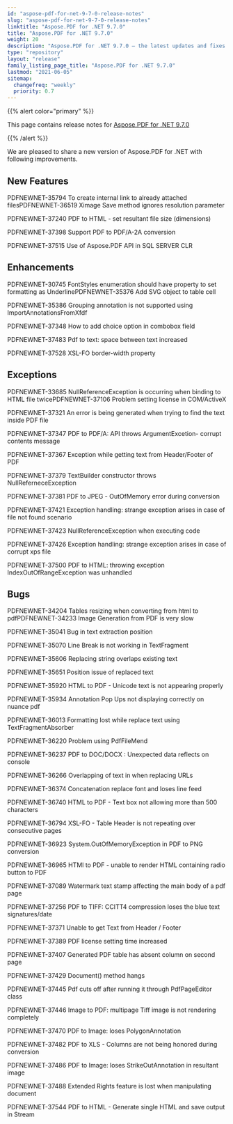 ```yaml
---
id: "aspose-pdf-for-net-9-7-0-release-notes"
slug: "aspose-pdf-for-net-9-7-0-release-notes"
linktitle: "Aspose.PDF for .NET 9.7.0"
title: "Aspose.PDF for .NET 9.7.0"
weight: 20
description: "Aspose.PDF for .NET 9.7.0 – the latest updates and fixes."
type: "repository"
layout: "release"
family_listing_page_title: "Aspose.PDF for .NET 9.7.0"
lastmod: "2021-06-05"
sitemap:
  changefreq: "weekly"
  priority: 0.7
---
```


{{% alert color="primary" %}}

This page contains release notes for [Aspose.PDF for .NET 9.7.0](https://releases.aspose.com/pdf/net/new-releases/aspose.pdf-for-.net-9.7.0/)

{{% /alert %}}

We are pleased to share a new version of Aspose.PDF for .NET with following improvements.
## **New Features**
PDFNEWNET-35794 To create internal link to already attached filesPDFNEWNET-36519 Ximage Save method ignores resolution parameter

PDFNEWNET-37240 PDF to HTML - set resultant file size (dimensions)

PDFNEWNET-37398 Support PDF to PDF/A-2A conversion

PDFNEWNET-37515 Use of Aspose.PDF API in SQL SERVER CLR
## **Enhancements**
PDFNEWNET-30745 FontStyles enumeration should have property to set formatting as UnderlinePDFNEWNET-35376 Add SVG object to table cell

PDFNEWNET-35386 Grouping annotation is not supported using ImportAnnotationsFromXfdf

PDFNEWNET-37348 How to add choice option in combobox field

PDFNEWNET-37483 Pdf to text: space between text increased

PDFNEWNET-37528 XSL-FO border-width property
## **Exceptions**
PDFNEWNET-33685 NullReferenceException is occurring when binding to HTML file twicePDFNEWNET-37106 Problem setting license in COM/ActiveX

PDFNEWNET-37321 An error is being generated when trying to find the text inside PDF file

PDFNEWNET-37347 PDF to PDF/A: API throws ArgumentExcetion- corrupt contents message

PDFNEWNET-37367 Exception while getting text from Header/Footer of PDF

PDFNEWNET-37379 TextBuilder constructor throws NullReferneceException

PDFNEWNET-37381 PDF to JPEG - OutOfMemory error during conversion

PDFNEWNET-37421 Exception handling: strange exception arises in case of file not found scenario

PDFNEWNET-37423 NullReferenceException when executing code

PDFNEWNET-37426 Exception handling: strange exception arises in case of corrupt xps file

PDFNEWNET-37500 PDF to HTML: throwing exception IndexOutOfRangeException was unhandled
## **Bugs**
PDFNEWNET-34204 Tables resizing when converting from html to pdfPDFNEWNET-34233 Image Generation from PDF is very slow

PDFNEWNET-35041 Bug in text extraction position

PDFNEWNET-35070 Line Break is not working in TextFragment

PDFNEWNET-35606 Replacing string overlaps existing text

PDFNEWNET-35651 Position issue of replaced text

PDFNEWNET-35920 HTML to PDF - Unicode text is not appearing properly

PDFNEWNET-35934 Annotation Pop Ups not displaying correctly on nuance pdf

PDFNEWNET-36013 Formatting lost while replace text using TextFragmentAbsorber

PDFNEWNET-36220 Problem using PdfFileMend

PDFNEWNET-36237 PDF to DOC/DOCX : Unexpected data reflects on console

PDFNEWNET-36266 Overlapping of text in when replacing URLs

PDFNEWNET-36374 Concatenation replace font and loses line feed

PDFNEWNET-36740 HTML to PDF - Text box not allowing more than 500 characters

PDFNEWNET-36794 XSL-FO - Table Header is not repeating over consecutive pages

PDFNEWNET-36923 System.OutOfMemoryException in PDF to PNG conversion

PDFNEWNET-36965 HTMl to PDF - unable to render HTML containing radio button to PDF

PDFNEWNET-37089 Watermark text stamp affecting the main body of a pdf page

PDFNEWNET-37256 PDF to TIFF: CCITT4 compression loses the blue text signatures/date

PDFNEWNET-37371 Unable to get Text from Header / Footer

PDFNEWNET-37389 PDF license setting time increased

PDFNEWNET-37407 Generated PDF table has absent column on second page

PDFNEWNET-37429 Document() method hangs

PDFNEWNET-37445 Pdf cuts off after running it through PdfPageEditor class

PDFNEWNET-37446 Image to PDF: multipage Tiff image is not rendering completely

PDFNEWNET-37470 PDF to Image: loses PolygonAnnotation

PDFNEWNET-37482 PDF to XLS - Columns are not being honored during conversion

PDFNEWNET-37486 PDF to Image: loses StrikeOutAnnotation in resultant image

PDFNEWNET-37488 Extended Rights feature is lost when manipulating document

PDFNEWNET-37544 PDF to HTML - Generate single HTML and save output in Stream
